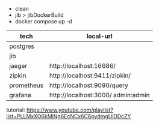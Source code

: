 * clean
* jib > jibDockerBuild
* docker compose up -d

| tech       | local-url                           |
|------------|-------------------------------------|
| postgres   |                                     |
| jib        |                                     |
| jaeger     | http://localhost:16686/             |
| zipkin     | http://localhost:9411/zipkin/       |
| prometheus | http://localhost:9090/query         |
| grafana    | http://localhost:3000/  admin:admin |

tutorial: https://www.youtube.com/playlist?list=PLLMxXO6kMiNg6EcNCx6C6pydmgUlDDcZY